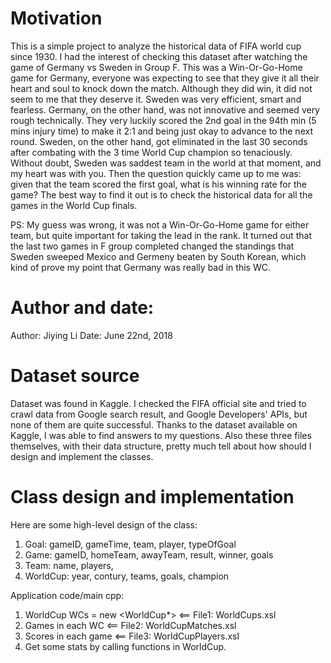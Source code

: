 # Motivation
This is a simple project to analyze the historical data of FIFA world cup since 1930. I had the interest of checking this dataset after watching the game of Germany vs Sweden in Group F. This was a Win-Or-Go-Home game for Germany, everyone was expecting to see that they give it all their heart and soul to knock down the match. Although they did win, it did not seem to me that they deserve it. Sweden was very efficient, smart and fearless. Germany, on the other hand, was not innovative and seemed very rough technically. They very luckily scored the 2nd goal in the 94th min (5 mins injury time) to make it 2:1 and being just okay to advance to the next round. Sweden, on the other hand, got eliminated in the last 30 seconds after combating with the 3 time World Cup champion so tenaciously. Without doubt, Sweden was saddest team in the world at that moment, and my heart was with you. Then the question quickly came up to me was: given that the team scored the first goal, what is his winning rate for the game? The best way to find it out is to check the historical data for all the games in the World Cup finals.

PS: My guess was wrong, it was not a Win-Or-Go-Home game for either team, but quite important for taking the lead in the rank. It turned out that the last two games in F group completed changed the standings that Sweden sweeped Mexico and Germeny beaten by South Korean, which kind of prove my point that Germany was really bad in this WC.

# Author and date:
Author: Jiying Li
Date: June 22nd, 2018

# Dataset source
Dataset was found in Kaggle. I checked the FIFA official site and tried to crawl data from Google search result, and Google Developers' APIs, but none of them are quite successful. Thanks to the dataset available on Kaggle, I was able to find answers to my questions. Also these three files themselves, with their data structure, pretty much tell about how should I design and implement the classes.

# Class design and implementation
Here are some high-level design of the class:
1. Goal: gameID, gameTime, team, player, typeOfGoal
2. Game: gameID, homeTeam, awayTeam, result, winner, goals
3. Team: name, players, 
4. WorldCup: year, contury, teams, goals, champion

Application code/main cpp:
1. WorldCup WCs = new <WorldCup*> <== File1: WorldCups.xsl
2. Games in each WC <== File2: WorldCupMatches.xsl
3. Scores in each game <== File3: WorldCupPlayers.xsl
4. Get some stats by calling functions in WorldCup.

